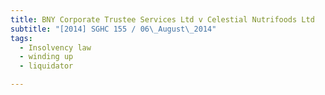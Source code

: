 ```yaml
---
title: BNY Corporate Trustee Services Ltd v Celestial Nutrifoods Ltd 
subtitle: "[2014] SGHC 155 / 06\_August\_2014"
tags:
  - Insolvency law
  - winding up
  - liquidator

---
```


